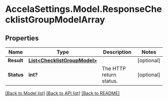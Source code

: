 # AccelaSettings.Model.ResponseChecklistGroupModelArray
## Properties

Name | Type | Description | Notes
------------ | ------------- | ------------- | -------------
**Result** | [**List&lt;ChecklistGroupModel&gt;**](ChecklistGroupModel.md) |  | [optional] 
**Status** | **int?** | The HTTP return status. | [optional] 

[[Back to Model list]](../README.md#documentation-for-models) [[Back to API list]](../README.md#documentation-for-api-endpoints) [[Back to README]](../README.md)

